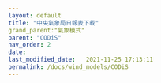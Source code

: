 ```yaml
---
layout: default
title: "中央氣象局日報表下載"
grand_parent:"氣象模式"
parent: "CODiS"
nav_order: 2
date:               
last_modified_date:   2021-11-25 17:13:11
permalink: /docs/wind_models/CODiS
---
```


